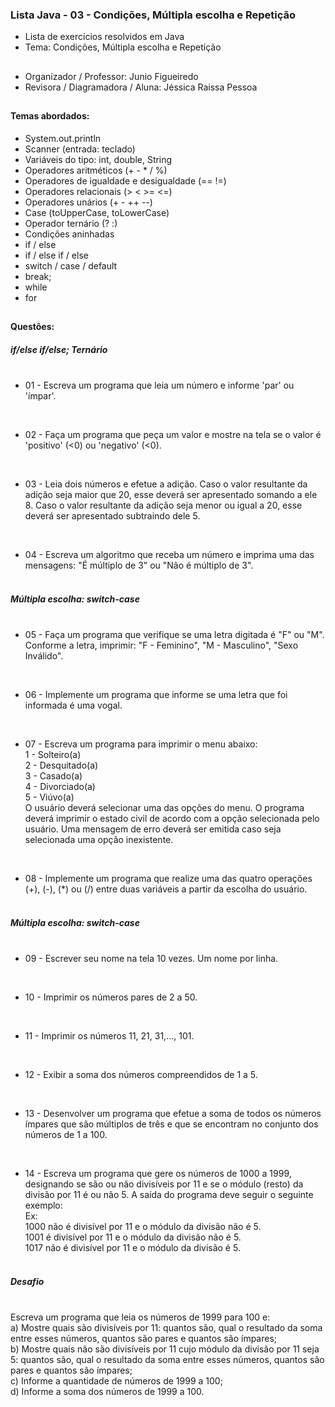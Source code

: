 ### Lista Java - 03 - Condições, Múltipla escolha e Repetição

- Lista de exercícios resolvidos em Java
- Tema: Condições, Múltipla escolha e Repetição

##

- Organizador / Professor: Junio Figueiredo
- Revisora / Diagramadora / Aluna: Jéssica Raissa Pessoa

##

#### Temas abordados:

- System.out.println
- Scanner (entrada: teclado)
- Variáveis do tipo: int, double, String
- Operadores aritméticos (+ - * / %)
- Operadores de igualdade e desigualdade (== !=)
- Operadores relacionais (> < >= <=)
- Operadores unários (+ - ++ --)
- Case (toUpperCase, toLowerCase)
- Operador ternário (? :)
- Condições aninhadas
- if / else
- if / else if / else
- switch / case / default
- break;
- while
- for

##

#### Questões:

##### if/else if/else; Ternário <br> <br>

- 01 - Escreva um programa que leia um número e informe 'par' ou 'ímpar'.

<br>

- 02 - Faça um programa que peça um valor e mostre na tela se o valor é 'positivo' (<0) ou 'negativo' (<0).

<br>

- 03 - Leia dois números e efetue a adição. Caso o valor resultante da adição seja maior que 20, esse deverá ser apresentado somando a ele 8. Caso o valor resultante da adição seja menor ou igual a 20, esse deverá ser apresentado subtraindo dele 5.

<br>

- 04 - Escreva um algoritmo que receba um número e imprima uma das mensagens: "É múltiplo de 3" ou "Não é múltiplo de 3".<br> <br>

##### Múltipla escolha: switch-case <br> <br>

- 05 - Faça um programa que verifique se uma letra digitada é "F" ou "M". Conforme a letra, imprimir: "F - Feminino", "M - Masculino", "Sexo Inválido".

<br>

- 06 - Implemente um programa que informe se uma letra que foi informada é uma vogal.

<br>

- 07 - Escreva um programa para imprimir o menu abaixo:
<br>1 - Solteiro(a)
<br>2 - Desquitado(a)
<br>3 - Casado(a)
<br>4 - Divorciado(a)
<br>5 - Viúvo(a)
<br>O usuário deverá selecionar uma das opções do menu. O programa deverá imprimir o estado civil de acordo com a opção selecionada pelo usuário. Uma mensagem de erro deverá ser emitida caso seja selecionada uma opção inexistente.

<br>

- 08 - Implemente um programa que realize uma das quatro operações (+), (-), (*) ou (/)
entre duas variáveis a partir da escolha do usuário.<br> <br>

##### Múltipla escolha: switch-case <br> <br>

- 09 - Escrever seu nome na tela 10 vezes. Um nome por linha.

<br>

- 10 - Imprimir os números pares de 2 a 50.

<br>

- 11 - Imprimir os números 11, 21, 31,..., 101.

<br>

- 12 - Exibir a soma dos números compreendidos de 1 a 5.

<br>

- 13 - Desenvolver um programa que efetue a soma de todos os números ímpares que são múltiplos de três e que se encontram no conjunto dos números de 1 a 100.

<br>

- 14 - Escreva um programa que gere os números de 1000 a 1999, designando se são ou não divisíveis por 11 e se o módulo (resto) da divisão por 11 é ou não 5. A saída do programa deve seguir o seguinte exemplo:
<br>Ex:
<br>1000 não é divisível por 11 e o módulo da divisão não é 5.
<br>1001 é divisível por 11 e o módulo da divisão não é 5.
<br>1017 não é divisível por 11 e o módulo da divisão é 5.<br> <br>

##### Desafio <br> <br>

Escreva um programa que leia os números de 1999 para 100 e:
<br>a) Mostre quais são divisíveis por 11: quantos são, qual o resultado da soma entre esses números, quantos são pares e quantos são ímpares;
<br>b) Mostre quais não são divisíveis por 11 cujo módulo da divisão por 11 seja 5: quantos são, qual o resultado da soma entre esses números, quantos são pares e quantos são ímpares;
<br>c) Informe a quantidade de números de 1999 a 100;
<br>d) Informe a soma dos números de 1999 a 100.
